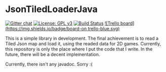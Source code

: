 # JsonTiledLoaderJava

[![Gitter chat](https://badges.gitter.im/USER/REPO.png)](https://gitter.im/JsonTiledLoaderJava/community "Gitter chat")
[![License: GPL v3](https://img.shields.io/badge/License-GPLv3-blue.svg)](https://www.gnu.org/licenses/gpl-3.0)
[![Build Status](https://travis-ci.org/Andrea-C1201/JsonTiledLoaderJava.svg?branch=master)](https://travis-ci.org/Andrea-C1201/JsonTiledLoaderJava)
[![Trello board](https://img.shields.io/badge/board-on trello-blue.svg)](https://trello.com/b/ycRiJrZu/jsontiledloader)

This is a simple library in development.
The final achievement is to read a Tiled Json map and load it, using the readed data for 2D games.
Currently, this repository is only the place where I put the code that I write.
In the future, there will be a decent implementation.

Currently, there isn't any javadoc. Sorry :(
